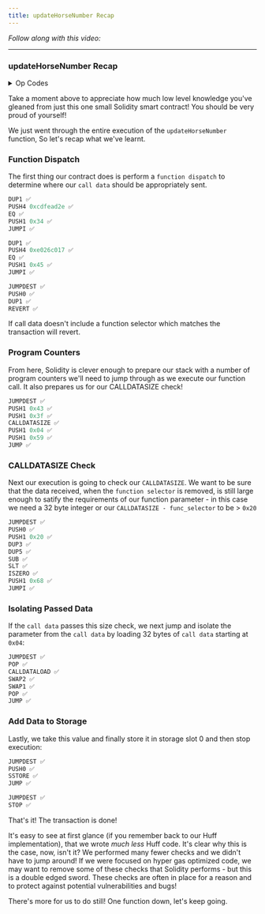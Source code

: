 ```yaml
---
title: updateHorseNumber Recap
---
```


_Follow along with this video:_

---

### updateHorseNumber Recap

<details>
<Summary> Op Codes </summary>

    bytecode - 0x6080604052348015600e575f80fd5b5060a58061001b5f395ff3fe6080604052348015600e575f80fd5b50600436106030575f3560e01c8063cdfead2e146034578063e026c017146045575b5f80fd5b6043603f3660046059565b5f55565b005b5f5460405190815260200160405180910390f35b5f602082840312156068575f80fd5b503591905056fea2646970667358fe1220fe01fe6c40d0ed98f16c7769ffde7109d5fe9f9dfefe31769a77032ceb92497a64736f6c63430008140033

```js
    PUSH1 0x80 ✅
    PUSH1 0x40 ✅
    MSTORE ✅

    CALLVALUE ✅
    DUP1 ✅
    ISZERO ✅
    PUSH1 0x0e ✅
    JUMPI ✅

    PUSH0 ✅
    DUP1 ✅
    REVERT ✅

    JUMPDEST ✅
    POP ✅
    PUSH1 0xa5 ✅
    DUP1 ✅
    PUSH2 0x001b ✅
    PUSH0 ✅
    CODECOPY ✅
    PUSH0 ✅
    RETURN ✅
    INVALID ✅

    PUSH1 0x80 ✅
    PUSH1 0x40 ✅
    MSTORE ✅

    CALLVALUE ✅
    DUP1 ✅
    ISZERO ✅
    PUSH1 0x0e ✅
    JUMPI ✅

    PUSH0 ✅
    DUP1 ✅
    REVERT ✅

    JUMPDEST ✅
    POP ✅
    PUSH1 0x04 ✅
    CALLDATASIZE ✅
    LT ✅
    PUSH1 0x30 ✅
    JUMPI ✅

    PUSH0 ✅
    CALLDATALOAD ✅
    PUSH1 0xe0 ✅
    SHR ✅

    DUP1 ✅
    PUSH4 0xcdfead2e ✅
    EQ ✅
    PUSH1 0x34 ✅
    JUMPI ✅

    DUP1
    PUSH4 0xe026c017
    EQ
    PUSH1 0x45
    JUMPI

    JUMPDEST ✅
    PUSH0 ✅
    DUP1 ✅
    REVERT ✅

    JUMPDEST ✅
    PUSH1 0x43 ✅
    PUSH1 0x3f ✅
    CALLDATASIZE ✅
    PUSH1 0x04 ✅
    PUSH1 0x59 ✅
    JUMP ✅

    JUMPDEST ✅
    PUSH0 ✅
    SSTORE ✅
    JUMP ✅

    JUMPDEST ✅
    STOP ✅

    JUMPDEST
    PUSH0
    SLOAD
    PUSH1 0x40
    MLOAD
    SWAP1
    DUP2
    MSTORE
    PUSH1 0x20
    ADD
    PUSH1 0x40
    MLOAD
    DUP1
    SWAP2
    SUB
    SWAP1
    RETURN

    JUMPDEST ✅
    PUSH0 ✅
    PUSH1 0x20 ✅
    DUP3 ✅
    DUP5 ✅
    SUB ✅
    SLT ✅
    ISZERO ✅
    PUSH1 0x68 ✅
    JUMPI ✅

    PUSH0 ✅
    DUP1 ✅
    REVERT ✅

    JUMPDEST ✅
    POP ✅
    CALLDATALOAD ✅
    SWAP2 ✅
    SWAP1 ✅
    POP ✅
    JUMP ✅
    INVALID ✅

    LOG2
    PUSH5 0x6970667358
    INVALID
    SLT
    KECCAK256
    INVALID
    ADD
    INVALID
    PUSH13 0x40d0ed98f16c7769ffde7109d5
    INVALID
    SWAP16
    SWAP14
    INVALID
    INVALID
    BALANCE
    PUSH23 0x9a77032ceb92497a64736f6c63430008140033
```

</details>


Take a moment above to appreciate how much low level knowledge you've gleaned from just this one small Solidity smart contract! You should be very proud of yourself!

We just went through the entire execution of the `updateHorseNumber` function, So let's recap what we've learnt.

### Function Dispatch

The first thing our contract does is perform a `function dispatch` to determine where our `call data` should be appropriately sent.

```js
DUP1 ✅
PUSH4 0xcdfead2e ✅
EQ ✅
PUSH1 0x34 ✅
JUMPI ✅

DUP1 ✅
PUSH4 0xe026c017 ✅
EQ ✅
PUSH1 0x45 ✅
JUMPI ✅

JUMPDEST ✅
PUSH0 ✅
DUP1 ✅
REVERT ✅
```

If call data doesn't include a function selector which matches the transaction will revert.

### Program Counters

From here, Solidity is clever enough to prepare our stack with a number of program counters we'll need to jump through as we execute our function call. It also prepares us for our CALLDATASIZE check!

```js
JUMPDEST ✅
PUSH1 0x43 ✅
PUSH1 0x3f ✅
CALLDATASIZE ✅
PUSH1 0x04 ✅
PUSH1 0x59 ✅
JUMP ✅
```

### CALLDATASIZE Check

Next our execution is going to check our `CALLDATASIZE`. We want to be sure that the data received, when the `function selector` is removed, is still large enough to satify the requirements of our function parameter - in this case we need a 32 byte integer or our `CALLDATASIZE - func_selector` to be > `0x20`

```js
JUMPDEST ✅
PUSH0 ✅
PUSH1 0x20 ✅
DUP3 ✅
DUP5 ✅
SUB ✅
SLT ✅
ISZERO ✅
PUSH1 0x68 ✅
JUMPI ✅
```

### Isolating Passed Data

If the `call data` passes this size check, we next jump and isolate the parameter from the `call data` by loading 32 bytes of `call data` starting at `0x04`:

```js
JUMPDEST ✅
POP ✅
CALLDATALOAD ✅
SWAP2 ✅
SWAP1 ✅
POP ✅
JUMP ✅
```

### Add Data to Storage

Lastly, we take this value and finally store it in storage slot 0 and then stop execution:

```js
JUMPDEST ✅
PUSH0 ✅
SSTORE ✅
JUMP ✅

JUMPDEST ✅
STOP ✅
```

That's it! The transaction is done!

It's easy to see at first glance (if you remember back to our Huff implementation), that we wrote _much less_ Huff code. It's clear why this is the case, now, isn't it? We performed many fewer checks and we didn't have to jump around! If we were focused on hyper gas optimized code, we may want to remove some of these checks that Solidity performs - but this is a double edged sword. These checks are often in place for a reason and to protect against potential vulnerabilities and bugs!

There's more for us to do still! One function down, let's keep going.
